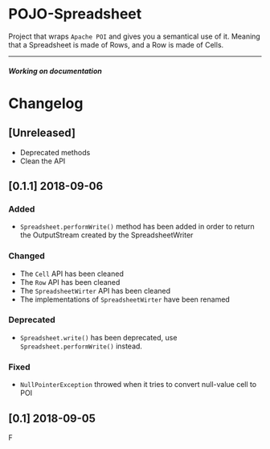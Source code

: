# POJO-Spreadsheet

Project that wraps `Apache POI` and gives you a semantical use of it. Meaning that a Spreadsheet is made of Rows, and a Row is made of Cells.

---
##### Working on documentation

# Changelog
## [Unreleased]
 - Deprecated methods
 - Clean the API

## [0.1.1] 2018-09-06
### Added
 - `Spreadsheet.performWrite()` method has been added in order to return the OutputStream created by the SpreadsheetWriter
### Changed
 - The `Cell` API has been cleaned
 - The `Row` API has been cleaned
 - The `SpreadsheetWirter` API has been cleaned
 - The implementations of `SpreadsheetWirter` have been renamed
 
### Deprecated 
 - `Spreadsheet.write()` has been deprecated, use `Spreadsheet.performWrite()` instead.
### Fixed
 - `NullPointerException` throwed when it tries to convert null-value cell to POI

## [0.1] 2018-09-05
F
